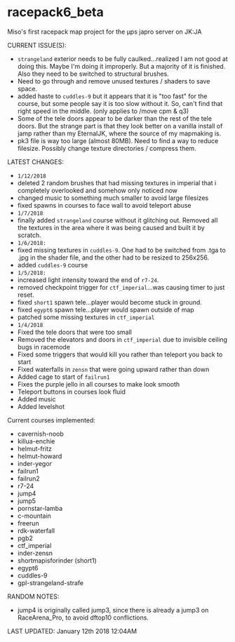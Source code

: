 # racepack6_beta

Miso's first racepack map project for the µps japro server on JK:JA

CURRENT ISSUE(S):
* `strangeland` exterior needs to be fully caulked...realized I am not good at doing this. Maybe I'm doing it improperly. But a majority of it is finished. Also they need to be switched to structural brushes.
* Need to go through and remove unused textures / shaders to save space.
* added haste to `cuddles-9` but it appears that it is "too fast" for the course, but some people say it is too slow without it. So, can't find that right speed in the middle. (only applies to /move cpm & q3)
* Some of the tele doors appear to be darker than the rest of the tele doors. But the strange part is that they look better on a vanilla install of jamp rather than my EternalJK, where the source of my mapmaking is.
* pk3 file is way too large (almost 80MB). Need to find a way to reduce filesize. Possibly change texture directories / compress them.

LATEST CHANGES:
* `1/12/2018`
* deleted 2 random brushes that had missing textures in imperial that i completely overlooked and somehow only noticed now
* changed music to something much smaller to avoid large filesizes
* fixed spawns in courses to face wall to avoid teleport abuse
* `1/7/2018`
* finally added `strangeland` course without it glitching out. Removed all the textures in the area where it was being caused and built it by scratch.
* `1/6/2018:`
* fixed missing textures in `cuddles-9`. One had to be switched from .tga to .jpg in the shader file, and the other had to be resized to 256x256.
* added `cuddles-9` course
* `1/5/2018:`
* increased light intensity toward the end of `r7-24`.
* removed checkpoint trigger for `ctf_imperial`...was causing timer to just reset.
* fixed `short1` spawn tele...player would become stuck in ground.
* fixed `egypt6` spawn tele...player would spawn outside of map
* patched some missing textures in `ctf_imperial`
* `1/4/2018`
* Fixed the tele doors that were too small
* Removed the elevators and doors in `ctf_imperial` due to invisible ceiling bugs in racemode
* Fixed some triggers that would kill you rather than teleport you back to start
* Fixed waterfalls in `zensn` that were going upward rather than down
* Added cage to start of `failrun1`
* Fixes the purple jello in all courses to make look smooth
* Teleport buttons in courses look fluid
* Added music
* Added levelshot


Current courses implemented:
* cavernish-noob
* killua-enchie
* helmut-fritz
* helmut-howard
* inder-yegor
* failrun1
* failrun2
* r7-24
* jump4
* jump5
* pornstar-lamba
* c-mountain
* freerun
* rdk-waterfall
* pgb2
* ctf_imperial
* inder-zensn
* shortmapisforinder (short1)
* egypt6
* cuddles-9
* gpl-strangeland-strafe



RANDOM NOTES:
* jump4 is originally called jump3, since there is already a jump3 on RaceArena_Pro, to avoid dftop10 conflictions.


LAST UPDATED: January 12th 2018 12:04AM
